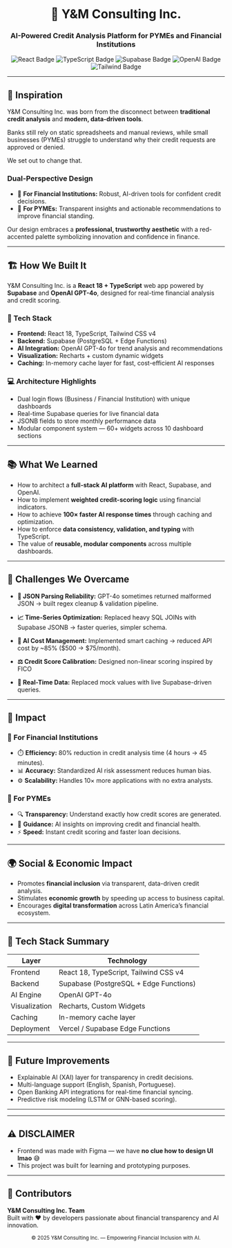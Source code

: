 <!-- PROJECT HEADER -->
<h1 align="center">🧠 Y&M Consulting Inc.</h1>
<h3 align="center">AI-Powered Credit Analysis Platform for PYMEs and Financial Institutions</h3>

<p align="center">
  <img src="https://img.shields.io/badge/React-18-61DAFB?style=for-the-badge&logo=react&logoColor=white" alt="React Badge"/>
  <img src="https://img.shields.io/badge/TypeScript-5.0-3178C6?style=for-the-badge&logo=typescript&logoColor=white" alt="TypeScript Badge"/>
  <img src="https://img.shields.io/badge/Supabase-PostgreSQL-3ECF8E?style=for-the-badge&logo=supabase&logoColor=white" alt="Supabase Badge"/>
  <img src="https://img.shields.io/badge/OpenAI-GPT--4o-412991?style=for-the-badge&logo=openai&logoColor=white" alt="OpenAI Badge"/>
  <img src="https://img.shields.io/badge/Tailwind_CSS-v4-38BDF8?style=for-the-badge&logo=tailwind-css&logoColor=white" alt="Tailwind Badge"/>
</p>

---

## 🎯 Inspiration

Y&M Consulting Inc. was born from the disconnect between **traditional credit analysis** and **modern, data-driven tools**.  

Banks still rely on static spreadsheets and manual reviews, while small businesses (PYMEs) struggle to understand why their credit requests are approved or denied.  

We set out to change that.

### Dual-Perspective Design
- 🏦 **For Financial Institutions:** Robust, AI-driven tools for confident credit decisions.  
- 💼 **For PYMEs:** Transparent insights and actionable recommendations to improve financial standing.  

Our design embraces a **professional, trustworthy aesthetic** with a red-accented palette symbolizing innovation and confidence in finance.

---

## 🏗️ How We Built It

Y&M Consulting Inc. is a **React 18 + TypeScript** web app powered by **Supabase** and **OpenAI GPT-4o**, designed for real-time financial analysis and credit scoring.

### 🔧 Tech Stack
- **Frontend:** React 18, TypeScript, Tailwind CSS v4  
- **Backend:** Supabase (PostgreSQL + Edge Functions)  
- **AI Integration:** OpenAI GPT-4o for trend analysis and recommendations  
- **Visualization:** Recharts + custom dynamic widgets  
- **Caching:** In-memory cache layer for fast, cost-efficient AI responses  

### 💻 Architecture Highlights
- Dual login flows (Business / Financial Institution) with unique dashboards  
- Real-time Supabase queries for live financial data  
- JSONB fields to store monthly performance data  
- Modular component system — 60+ widgets across 10 dashboard sections  

---

## 📚 What We Learned

- How to architect a **full-stack AI platform** with React, Supabase, and OpenAI.  
- How to implement **weighted credit-scoring logic** using financial indicators.  
- How to achieve **100× faster AI response times** through caching and optimization.  
- How to enforce **data consistency, validation, and typing** with TypeScript.  
- The value of **reusable, modular components** across multiple dashboards.  

---

## 💪 Challenges We Overcame

- **🧩 JSON Parsing Reliability:** GPT-4o sometimes returned malformed JSON → built regex cleanup & validation pipeline.  
- **📈 Time-Series Optimization:** Replaced heavy SQL JOINs with Supabase JSONB → faster queries, simpler schema.  
- **💸 AI Cost Management:** Implemented smart caching → reduced API cost by ~85% ($500 → $75/month).  
- **⚖️ Credit Score Calibration:** Designed non-linear scoring inspired by FICO

- **🔄 Real-Time Data:** Replaced mock values with live Supabase-driven queries.  

---

## 🌟 Impact

### 🏦 For Financial Institutions
- ⏱️ **Efficiency:** 80% reduction in credit analysis time (4 hours → 45 minutes).  
- 📊 **Accuracy:** Standardized AI risk assessment reduces human bias.  
- ⚙️ **Scalability:** Handles 10× more applications with no extra analysts.  

### 💼 For PYMEs
- 🔍 **Transparency:** Understand exactly how credit scores are generated.  
- 🧭 **Guidance:** AI insights on improving credit and financial health.  
- ⚡ **Speed:** Instant credit scoring and faster loan decisions.  

---

## 🌍 Social & Economic Impact

- Promotes **financial inclusion** via transparent, data-driven credit analysis.  
- Stimulates **economic growth** by speeding up access to business capital.  
- Encourages **digital transformation** across Latin America’s financial ecosystem.  

---

## 🧰 Tech Stack Summary

| Layer | Technology |
|-------|-------------|
| Frontend | React 18, TypeScript, Tailwind CSS v4 |
| Backend | Supabase (PostgreSQL + Edge Functions) |
| AI Engine | OpenAI GPT-4o |
| Visualization | Recharts, Custom Widgets |
| Caching | In-memory cache layer |
| Deployment | Vercel / Supabase Edge Functions |

---

## 🚀 Future Improvements
- Explainable AI (XAI) layer for transparency in credit decisions.  
- Multi-language support (English, Spanish, Portuguese).  
- Open Banking API integrations for real-time financial syncing.  
- Predictive risk modeling (LSTM or GNN-based scoring).  

---
---

## ⚠️ DISCLAIMER
- Frontend was made with Figma — we have **no clue how to design UI lmao** 😅  
- This project was built for learning and prototyping purposes.  
---


## 🤝 Contributors

**Y&M Consulting Inc. Team**  
Built with ❤️ by developers passionate about financial transparency and AI innovation.

<p align="center">
<sub>© 2025 Y&M Consulting Inc. — Empowering Financial Inclusion with AI.</sub>
</p>

